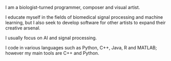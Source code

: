 I am a biologist-turned programmer, composer and visual artist. 

I educate myself in the fields of biomedical signal processing and machine learning, but I also seek to develop software for other artists to expand their creative arsenal.

I usually focus on AI and signal processing. 

I code in various languages such as Python, C++, Java, R and MATLAB; however my main tools are C++ and Python. 

